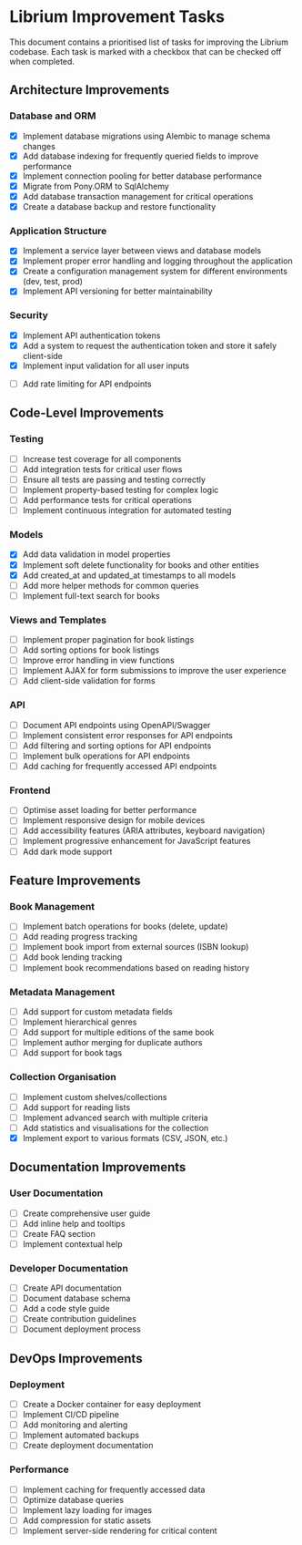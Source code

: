 # Librium Improvement Tasks

This document contains a prioritised list of tasks for improving the Librium codebase. Each task is marked with a checkbox that can be checked off when completed.

## Architecture Improvements

### Database and ORM
- [x] Implement database migrations using Alembic to manage schema changes
- [x] Add database indexing for frequently queried fields to improve performance
- [x] Implement connection pooling for better database performance
- [x] Migrate from Pony.ORM to SqlAlchemy
- [x] Add database transaction management for critical operations
- [x] Create a database backup and restore functionality

### Application Structure
- [x] Implement a service layer between views and database models
- [x] Implement proper error handling and logging throughout the application
- [x] Create a configuration management system for different environments (dev, test, prod)
- [x] Implement API versioning for better maintainability

[//]: # (- [ ] Implement centralised binary storage for cover images)

### Security
- [x] Implement API authentication tokens
- [x] Add a system to request the authentication token and store it safely client-side
- [x] Implement input validation for all user inputs

[//]: # (- [ ] Add CSRF protection for forms)
- [ ] Add rate limiting for API endpoints

[//]: # (- [ ] Implement authentication and authorisation)
[//]: # (- [ ] Implement secure password storage if user accounts are added)

## Code-Level Improvements

### Testing
- [ ] Increase test coverage for all components
- [ ] Add integration tests for critical user flows
- [ ] Ensure all tests are passing and testing correctly
- [ ] Implement property-based testing for complex logic
- [ ] Add performance tests for critical operations
- [ ] Implement continuous integration for automated testing

### Models
- [x] Add data validation in model properties
- [x] Implement soft delete functionality for books and other entities
- [x] Add created_at and updated_at timestamps to all models
- [ ] Add more helper methods for common queries
- [ ] Implement full-text search for books

### Views and Templates
- [ ] Implement proper pagination for book listings
- [ ] Add sorting options for book listings
- [ ] Improve error handling in view functions
- [ ] Implement AJAX for form submissions to improve the user experience
- [ ] Add client-side validation for forms

### API
- [ ] Document API endpoints using OpenAPI/Swagger
- [ ] Implement consistent error responses for API endpoints
- [ ] Add filtering and sorting options for API endpoints
- [ ] Implement bulk operations for API endpoints
- [ ] Add caching for frequently accessed API endpoints

### Frontend
- [ ] Optimise asset loading for better performance
- [ ] Implement responsive design for mobile devices
- [ ] Add accessibility features (ARIA attributes, keyboard navigation)
- [ ] Implement progressive enhancement for JavaScript features
- [ ] Add dark mode support

## Feature Improvements

### Book Management
- [ ] Implement batch operations for books (delete, update)
- [ ] Add reading progress tracking
- [ ] Implement book import from external sources (ISBN lookup)
- [ ] Add book lending tracking
- [ ] Implement book recommendations based on reading history

### Metadata Management
- [ ] Add support for custom metadata fields
- [ ] Implement hierarchical genres
- [ ] Add support for multiple editions of the same book
- [ ] Implement author merging for duplicate authors
- [ ] Add support for book tags

### Collection Organisation
- [ ] Implement custom shelves/collections
- [ ] Add support for reading lists
- [ ] Implement advanced search with multiple criteria
- [ ] Add statistics and visualisations for the collection
- [x] Implement export to various formats (CSV, JSON, etc.)

## Documentation Improvements

### User Documentation
- [ ] Create comprehensive user guide
- [ ] Add inline help and tooltips
- [ ] Create FAQ section
- [ ] Implement contextual help

### Developer Documentation
- [ ] Create API documentation
- [ ] Document database schema
- [ ] Add a code style guide
- [ ] Create contribution guidelines
- [ ] Document deployment process

## DevOps Improvements

### Deployment
- [ ] Create a Docker container for easy deployment
- [ ] Implement CI/CD pipeline
- [ ] Add monitoring and alerting
- [ ] Implement automated backups
- [ ] Create deployment documentation

### Performance
- [ ] Implement caching for frequently accessed data
- [ ] Optimize database queries
- [ ] Implement lazy loading for images
- [ ] Add compression for static assets
- [ ] Implement server-side rendering for critical content
